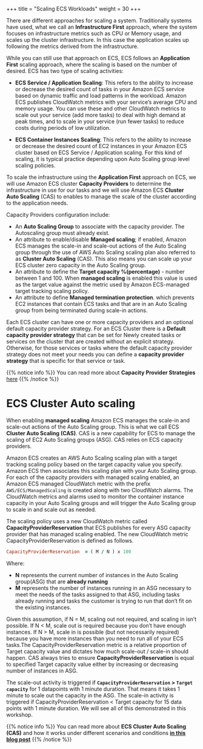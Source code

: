 +++
title = "Scaling ECS Workloads"
weight = 30
+++

There are different approaches for scaling a system. Traditionally systems have used, what we call an **Infrastructure First** approach, where the system focuses on infrastructure metrics such as CPU or Memory usage, and scales up the cluster infrastructure. In this case the application scales up following the metrics derived from the infrastructure.

While you can still use that approach on ECS, ECS follows an **Application First** scaling approach, where the scaling is based on the number of desired. ECS has two type of scaling activities: 

* **ECS Service / Application Scaling**: This refers to the ability to increase or decrease the desired count of tasks in your Amazon ECS service based on dynamic traffic and load patterns in the workload.  Amazon ECS publishes CloudWatch metrics with your service’s average CPU and memory usage. You can use these and other CloudWatch metrics to scale out your service (add more tasks) to deal with high demand at peak times, and to scale in your service (run fewer tasks) to reduce costs during periods of low utilization. 

* **ECS Container Instances Scaling**: This refers to the ability to increase or decrease the desired count of EC2 instances in your Amazon ECS cluster based on ECS Service / Application scaling. For this kind of scaling, it is typical practice depending upon Auto Scaling group level scaling policies. 


To scale the infrastructure using the **Application First** approach on ECS, we will use Amazon ECS cluster **Capacity Providers** to determine the infrastructure in use for our tasks and we will use Amazon ECS **Cluster Auto Scaling** (CAS) to enables to manage the scale of the cluster according to the application needs.

Capacity Providers configuration include:

* An **Auto Scaling Group** to associate with the capacity provider. The Autoscaling group must already exist.
* An attribute to enable/disable **Managed scaling**; if enabled, Amazon ECS manages the scale-in and scale-out actions of the Auto Scaling group through the use of AWS Auto Scaling scaling plan also referred to as **Cluster Auto Scaling** (CAS). This also means you can scale up your ECS cluster zero capacity in the Auto Scaling group.  
* An attribute to define the **Target capacity %(percentage)** - number between 1 and 100. When **managed scaling** is enabled this value is used as the target value against the metric used by Amazon ECS-managed target tracking scaling policy. 
* An attribute to define **Managed termination protection**. which prevents EC2 instances that contain ECS tasks and that are in an Auto Scaling group from being terminated during scale-in actions.


Each ECS cluster can have one or more capacity providers and an optional default capacity provider strategy. For an ECS Cluster there is a **Default capacity provider strategy** that can be set for Newly created tasks or services on the cluster that are created without an explicit strategy. Otherwise, for those services or tasks where the default capacity provider strategy does not meet your needs you can define a **capacity provider strategy** that is specific for that service or task.

{{% notice info %}}
You can read more about **Capacity Provider Strategies** [here](https://docs.aws.amazon.com/AmazonECS/latest/developerguide/cluster-capacity-providers.html)
{{% /notice %}}

# ECS Cluster Auto scaling

When enabling **managed scaling** Amazon ECS manages the scale-in and scale-out actions of the Auto Scaling group. This is what we call ECS **Cluster Auto Scaling (CAS)**. CAS is a new capability for ECS to manage the scaling of EC2 Auto Scaling groups (ASG). CAS relies on ECS capacity providers.

Amazon ECS creates an AWS Auto Scaling scaling plan with a target tracking scaling policy based on the target capacity value you specify. Amazon ECS then associates this scaling plan with your Auto Scaling group. For each of the capacity providers with managed scaling enabled, an Amazon ECS managed CloudWatch metric with the prefix `AWS/ECS/ManagedScaling` is created along with two CloudWatch alarms. The CloudWatch metrics and alarms used to monitor the container instance capacity in your Auto Scaling groups and will trigger the Auto Scaling group to scale in and scale out as needed.

The scaling policy uses a new CloudWatch metric called **CapacityProviderReservation** that ECS publishes for every ASG capacity provider that has managed scaling enabled. The new CloudWatch metric CapacityProviderReservation is defined as follows.

```ruby
CapacityProviderReservation  = ( M / N ) x 100
```

Where: 

*  **N** represents the current number of instances in the Auto Scaling group(ASG) that are **already running**
*  **M** represents the number of instances running in an ASG necessary to meet the needs of the tasks assigned to that ASG, including tasks already running and tasks the customer is trying to run that don’t fit on the existing instances. 

Given this assumption, if N = M, scaling out not required, and scaling in isn’t possible. If N < M, scale out is required because you don’t have enough instances.  If N > M, scale in is possible (but not necessarily required) because you have more instances than you need to run all of your ECS tasks.The CapacityProviderReservation metric is a relative proportion of Target capacity value and dictates how much scale-out / scale-in should happen.  CAS always tries to ensure **CapacityProviderReservation** is equal to specified Target capacity value either by increasing or decreasing number of instances in ASG.

The scale-out activity is triggered if **`CapacityProviderReservation` > `Target capacity`** for 1 datapoints with 1 minute duration. That means it takes 1 minute to scale out the capacity in the ASG. The scale-in activity is triggered if CapacityProviderReservation < Target capacity for 15 data points with 1 minute duration. We will see all of this demonstrated in this workshop.

{{% notice info %}}
You can read more about **ECS Cluster Auto Scaling (CAS)** and how it works under different scenarios and conditions **[in this blog post](https://aws.amazon.com/blogs/containers/deep-dive-on-amazon-ecs-cluster-auto-scaling/)**
{{% /notice %}}